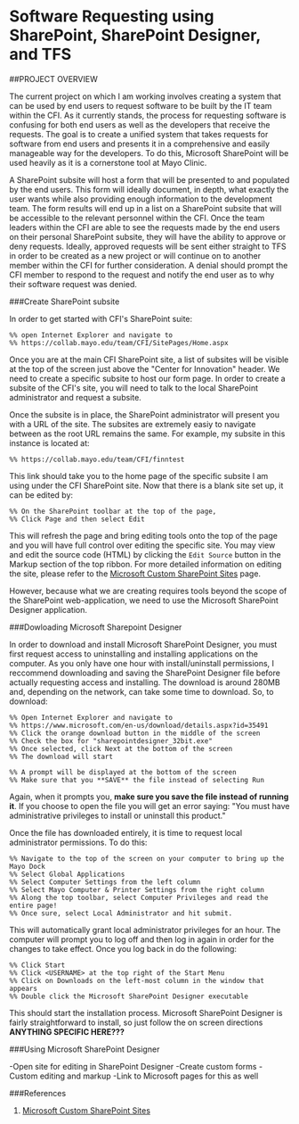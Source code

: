 Software Requesting using SharePoint, SharePoint Designer, and TFS
===================================================================


##PROJECT OVERVIEW

The current project on which I am working involves creating a system that can be used by end users to request software to be built by the IT team within the CFI. As it currently stands, the process for requesting software is confusing for both end users as well as the developers that receive the requests. The goal is to create a unified system that takes requests for software from end users and presents it in a comprehensive and easily manageable way for the developers. To do this, Microsoft SharePoint will be used heavily as it is a cornerstone tool at Mayo Clinic. 

A SharePoint subsite will host a form that will be presented to and populated by the end users. This form will ideally document, in depth, what exactly the user wants while also providing enough information to the development team. The form results will end up in a list on a SharePoint subsite that will be accessible to the relevant personnel within the CFI. Once the team leaders within the CFI are able to see the requests made by the end users on their personal SharePoint subsite, they will have the ability to approve or deny requests. Ideally, approved requests will be sent either straight to TFS in order to be created as a new project or will continue on to another member within the CFI for further consideration. A denial should prompt the CFI member to respond to the request and notify the end user as to why their software request was denied. 


###Create SharePoint subsite

In order to get started with CFI's SharePoint suite:

```
%% open Internet Explorer and navigate to
%% https://collab.mayo.edu/team/CFI/SitePages/Home.aspx
```

Once you are at the main CFI SharePoint site, a list of subsites will be visible at the top of the screen just above the "Center for Innovation" header. We need to create a specific subsite to host our form page.
In order to create a subsite of the CFI's site, you will need to talk to the local SharePoint administrator and request a subsite. 

Once the subsite is in place, the SharePoint administrator will present you with a URL of the site. The subsites are extremely easiy to navigate between as the root URL remains the same. For example, my subsite in this instance is located at:

```
%% https://collab.mayo.edu/team/CFI/finntest
```

This link should take you to the home page of the specific subsite I am using under the CFI SharePoint site. Now that there is a blank site set up, it can be edited by:

```
%% On the SharePoint toolbar at the top of the page,
%% Click Page and then select Edit
```

This will refresh the page and bring editing tools onto the top of the page and you will have full control over editing the specific site. You may view and edit the source code  (HTML) by clicking the `Edit Source` button in the Markup section of the top ribbon. For more detailed information on editing the site, please refer to the [Microsoft Custom SharePoint Sites][1] page.

However, because what we are creating requires tools beyond the scope of the SharePoint web-application, we need to use the Microsoft SharePoint Designer application.

###Dowloading Microsoft Sharepoint Designer

In order to download and install Microsoft SharePoint Designer, you must first request access to uninstalling and installing applications on the computer. As you only have one hour with install/uninstall permissions, I reccommend downloading and saving the SharePoint Designer file before actually requesting access and installing. The download is around 280MB and, depending on the network, can take some time to download. So, to download:
```
%% Open Internet Explorer and navigate to
%% https://www.microsoft.com/en-us/download/details.aspx?id=35491
%% Click the orange download button in the middle of the screen
%% Check the box for "sharepointdesigner_32bit.exe"
%% Once selected, click Next at the bottom of the screen
%% The download will start
```

```
%% A prompt will be displayed at the bottom of the screen
%% Make sure that you **SAVE** the file instead of selecting Run
```

Again, when it prompts you, **make sure you save the file instead of running it**. If you choose to open the file you will get an error saying: "You must have administrative privileges to install or uninstall this product."

Once the file has downloaded entirely, it is time to request local administrator permissions. To do this:
```
%% Navigate to the top of the screen on your computer to bring up the Mayo Dock
%% Select Global Applications
%% Select Computer Settings from the left column
%% Select Mayo Computer & Printer Settings from the right column 
%% Along the top toolbar, select Computer Privileges and read the entire page!
%% Once sure, select Local Administrator and hit submit. 
```

 This will automatically grant local administrator privileges for an hour. The computer will prompt you to log off and then log in again in order for the changes to take effect. Once you log back in do the following:

```
%% Click Start
%% Click <USERNAME> at the top right of the Start Menu
%% Click on Downloads on the left-most column in the window that appears
%% Double click the Microsoft SharePoint Designer executable
```
 
This should start the installation process. Microsoft SharePoint Designer is fairly straightforward to install, so just follow the on screen directions **ANYTHING SPECIFIC HERE???**


###Using Microsoft SharePoint Designer

-Open site for editing in SharePoint Designer
-Create custom forms
-Custom editing and markup
-Link to Microsoft pages for this as well



###References
1. [Microsoft Custom SharePoint Sites][1]


[1]: https://msdn.microsoft.com/en-us/library/dd583126(v=office.11).aspx "Editing Microsoft SharePoint Sites"







